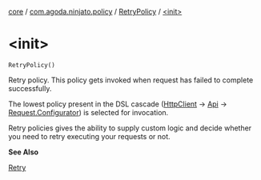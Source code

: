 [core](../../index.md) / [com.agoda.ninjato.policy](../index.md) / [RetryPolicy](index.md) / [&lt;init&gt;](./-init-.md)

# &lt;init&gt;

`RetryPolicy()`

Retry policy.
This policy gets invoked when request has failed to complete successfully.

The lowest policy present in the DSL cascade ([HttpClient](../../com.agoda.ninjato.http/-http-client/index.md)
-&gt; [Api](../../com.agoda.ninjato/-api/index.md) -&gt; [Request.Configurator](../../com.agoda.ninjato.http/-request/-configurator/index.md)) is selected for invocation.

Retry policies gives the ability to supply custom logic and decide whether you need to retry executing
your requests or not.

**See Also**

[Retry](../-retry/index.md)


